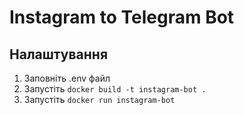 # Instagram to Telegram Bot

## Налаштування
1. Заповніть .env файл
2. Запустіть `docker build -t instagram-bot .`
3. Запустіть `docker run instagram-bot`
